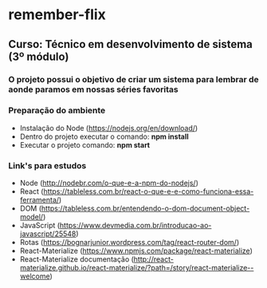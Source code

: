 # remember-flix

## Curso: Técnico em desenvolvimento de sistema (3º módulo)
### O projeto possui o objetivo de criar um sistema para lembrar de aonde paramos em nossas séries favoritas  

### Preparação do ambiente
- Instalação do Node (https://nodejs.org/en/download/)
- Dentro do projeto executar o comando: **npm install**
- Executar o projeto comando: **npm start**

### Link's para estudos
- Node (http://nodebr.com/o-que-e-a-npm-do-nodejs/)
- React (https://tableless.com.br/react-o-que-e-e-como-funciona-essa-ferramenta/)
- DOM (https://tableless.com.br/entendendo-o-dom-document-object-model/)
- JavaScript (https://www.devmedia.com.br/introducao-ao-javascript/25548)
- Rotas (https://bognarjunior.wordpress.com/tag/react-router-dom/) 
- React-Materialize (https://www.npmjs.com/package/react-materialize)
- React-Materialize documentação (http://react-materialize.github.io/react-materialize/?path=/story/react-materialize--welcome)
